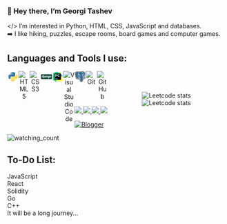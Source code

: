 ### :wave: Hey there, I’m Georgi Tashev

</> I’m interested in Python, HTML, CSS, JavaScript and databases.  
➡️ I like hiking, puzzles, escape rooms, board games and computer games.

## Languages and Tools I use:
<div align="center">
    <div>
        <a target="_blank" rel="noopener noreferrer" href="https://github.com/devicons/devicon/blob/v2.14.0/icons/python/python-original.svg"><img align="left" alt="Python" width="26px" src="https://github.com/devicons/devicon/raw/v2.14.0/icons/python/python-original.svg" style="max-width: 100%;"></a>

<a target="_blank" rel="noopener noreferrer nofollow"                 href="https://camo.githubusercontent.com/f2ce4039c99cf35adde738583ab0fbcd60eaafccf1e949884bda91d0b5c819ce/68747470733a2f2f63646e2e6a7364656c6976722e6e65742f67682f64657669636f6e732f64657669636f6e2f69636f6e732f68746d6c352f68746d6c352d6f726967696e616c2e737667"><img align="left" alt="HTML5" width="26px" src="https://camo.githubusercontent.com/f2ce4039c99cf35adde738583ab0fbcd60eaafccf1e949884bda91d0b5c819ce/68747470733a2f2f63646e2e6a7364656c6976722e6e65742f67682f64657669636f6e732f64657669636f6e2f69636f6e732f68746d6c352f68746d6c352d6f726967696e616c2e737667" data-canonical-src="https://cdn.jsdelivr.net/gh/devicons/devicon/icons/html5/html5-original.svg" style="max-width: 100%;"></a>

<a target="_blank" rel="noopener noreferrer nofollow" href="https://camo.githubusercontent.com/0da944f181647261c840e34b20ed7e3ca44ddc150869c6ea550cf98d06c81a37/68747470733a2f2f63646e2e6a7364656c6976722e6e65742f67682f64657669636f6e732f64657669636f6e2f69636f6e732f637373332f637373332d6f726967696e616c2e737667"><img align="left" alt="CSS3" width="26px" src="https://camo.githubusercontent.com/0da944f181647261c840e34b20ed7e3ca44ddc150869c6ea550cf98d06c81a37/68747470733a2f2f63646e2e6a7364656c6976722e6e65742f67682f64657669636f6e732f64657669636f6e2f69636f6e732f637373332f637373332d6f726967696e616c2e737667" data-canonical-src="https://cdn.jsdelivr.net/gh/devicons/devicon/icons/css3/css3-original.svg" style="max-width: 100%;"></a>

<a target="_blank" rel="noopener noreferrer" href="https://github.com/devicons/devicon/blob/v2.14.0/icons/django/django-original.svg"><img align="left" alt="Django" width="26px" src="https://github.com/devicons/devicon/raw/v2.14.0/icons/django/django-original.svg" style="max-width: 100%;"></a>

<a target="_blank" rel="noopener noreferrer" href="https://github.com/devicons/devicon/blob/v2.14.0/icons/pycharm/pycharm-original.svg"><img align="left" alt="PyCharm" width="26px" src="https://github.com/devicons/devicon/raw/v2.14.0/icons/pycharm/pycharm-original.svg" style="max-width: 100%;"></a>

<p dir="auto"><a target="_blank" rel="noopener noreferrer nofollow" href="https://camo.githubusercontent.com/25d07ba4220a3fcadb4af12394d157494ec298dec4ecd86321961427ea18c9e8/68747470733a2f2f63646e2e6a7364656c6976722e6e65742f67682f64657669636f6e732f64657669636f6e2f69636f6e732f7673636f64652f7673636f64652d6f726967696e616c2e737667"><img align="left" alt="Visual Studio Code" width="26px" src="https://camo.githubusercontent.com/25d07ba4220a3fcadb4af12394d157494ec298dec4ecd86321961427ea18c9e8/68747470733a2f2f63646e2e6a7364656c6976722e6e65742f67682f64657669636f6e732f64657669636f6e2f69636f6e732f7673636f64652f7673636f64652d6f726967696e616c2e737667" data-canonical-src="https://cdn.jsdelivr.net/gh/devicons/devicon/icons/vscode/vscode-original.svg" style="max-width: 100%;"></a>
    
<a target="_blank" rel="noopener noreferrer" href="https://github.com/devicons/devicon/blob/v2.14.0/icons/postgresql/postgresql-original.svg"><img align="left" alt="PostgreSQL" width="26px" src="https://github.com/devicons/devicon/raw/v2.14.0/icons/postgresql/postgresql-original.svg" style="max-width: 100%;"></a>
  

<a target="_blank" rel="noopener noreferrer nofollow" href="https://camo.githubusercontent.com/38827655e1ae0e1518d635ad89e8aa46b7f977c795952245c36a2d58064f1803/68747470733a2f2f63646e2e6a7364656c6976722e6e65742f67682f64657669636f6e732f64657669636f6e2f69636f6e732f6769742f6769742d6f726967696e616c2e737667"><img align="left" alt="Git" width="26px" src="https://camo.githubusercontent.com/38827655e1ae0e1518d635ad89e8aa46b7f977c795952245c36a2d58064f1803/68747470733a2f2f63646e2e6a7364656c6976722e6e65742f67682f64657669636f6e732f64657669636f6e2f69636f6e732f6769742f6769742d6f726967696e616c2e737667" data-canonical-src="https://cdn.jsdelivr.net/gh/devicons/devicon/icons/git/git-original.svg" style="max-width: 100%;"></a>
    <div>
        <a target="_blank" rel="noopener noreferrer nofollow" href="https://user-images.githubusercontent.com/3369400/139447912-e0f43f33-6d9f-45f8-be46-2df5bbc91289.png"><img align="left" alt="GitHub" width="26px" src="https://user-images.githubusercontent.com/3369400/139447912-e0f43f33-6d9f-45f8-be46-2df5bbc91289.png"></a>  
    </div>  
    </div> 
</div>  


<div align="center"> <img alt="Leetcode stats" src="http://github-readme-streak-stats.herokuapp.com?user=xaoccc&theme=github-dark-blue&hide_border=true" width="495px"/>  
</div>

<div align="center">
<img alt="Leetcode stats" src="https://leetcode-stats.vercel.app/api?username=xaocccc&theme=Dark" width="495px"/>  
</div>

<a href="https://www.linkedin.com/in/georgi-tashev-3aab33a/">
  <img src="https://img.shields.io/badge/linkedin-%230077B5.svg?style=for-the-badge&logo=linkedin&logoColor=white">
</a>
<a href="https://www.facebook.com/georgi.tashev">
  <img src="https://img.shields.io/badge/Facebook-%231877F2.svg?style=for-the-badge&logo=Facebook&logoColor=white">
</a>
<a href="mailto:georgi.taschev@gmail.com">
  <img src="https://img.shields.io/badge/Gmail-D14836?style=for-the-badge&logo=gmail&logoColor=white">
</a>
<a href="https://discordapp.com/users/tashev_undead#3003">
  <img src="https://img.shields.io/badge/Discord-%235865F2.svg?style=for-the-badge&logo=discord&logoColor=white">
</a>

<a href="https://tashev83.blogspot.com/">  
  
![Blogger](https://img.shields.io/badge/Blogger-FF5722?style=for-the-badge&logo=blogger&logoColor=white)
  
</a>

<img src="https://komarev.com/ghpvc/?username=xaoccc&color=brightgreen" alt="watching_count" />

## To-Do List:
JavaScript  
React  
Solidity  
Go  
C++  
It will be a long journey...

<!---
https://api.codetabs.com/v1/loc/?github=xaoccc/python
xaoccc/xaoccc is a ✨ special ✨ repository because its `README.md` (this file) appears on your GitHub profile.
You can click the Preview link to take a look at your changes.
--->
